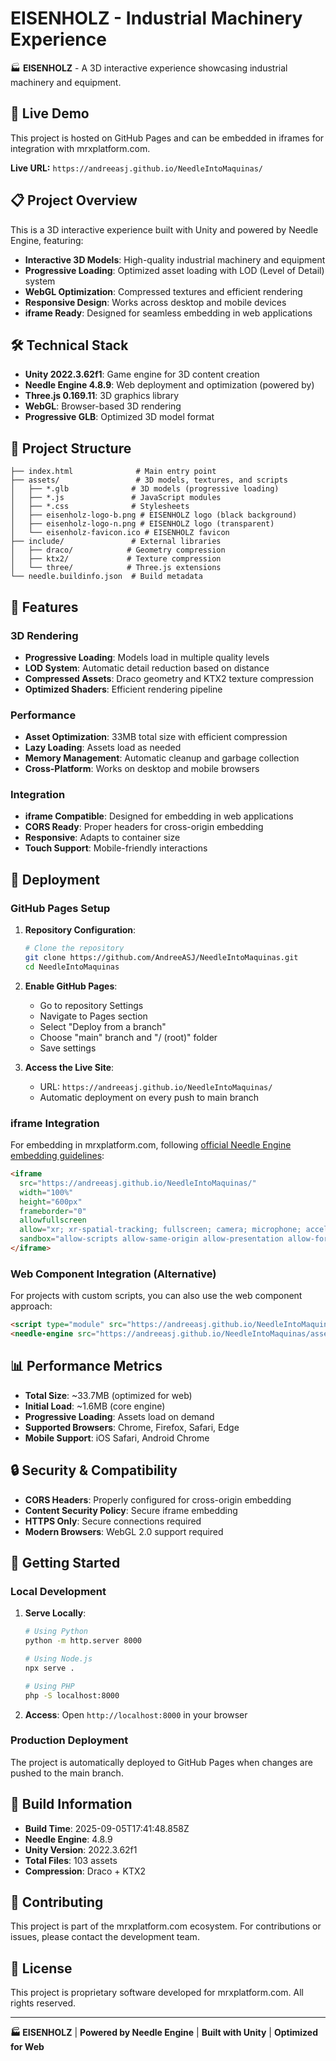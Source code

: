 # EISENHOLZ - Industrial Machinery Experience

🏭 **EISENHOLZ** - A 3D interactive experience showcasing industrial machinery and equipment.

## 🚀 Live Demo

This project is hosted on GitHub Pages and can be embedded in iframes for integration with mrxplatform.com.

**Live URL:** `https://andreeasj.github.io/NeedleIntoMaquinas/`

## 📋 Project Overview

This is a 3D interactive experience built with Unity and powered by Needle Engine, featuring:

- **Interactive 3D Models**: High-quality industrial machinery and equipment
- **Progressive Loading**: Optimized asset loading with LOD (Level of Detail) system
- **WebGL Optimization**: Compressed textures and efficient rendering
- **Responsive Design**: Works across desktop and mobile devices
- **iframe Ready**: Designed for seamless embedding in web applications

## 🛠️ Technical Stack

- **Unity 2022.3.62f1**: Game engine for 3D content creation
- **Needle Engine 4.8.9**: Web deployment and optimization (powered by)
- **Three.js 0.169.11**: 3D graphics library
- **WebGL**: Browser-based 3D rendering
- **Progressive GLB**: Optimized 3D model format

## 📁 Project Structure

```
├── index.html              # Main entry point
├── assets/                 # 3D models, textures, and scripts
│   ├── *.glb              # 3D models (progressive loading)
│   ├── *.js               # JavaScript modules
│   ├── *.css              # Stylesheets
│   ├── eisenholz-logo-b.png # EISENHOLZ logo (black background)
│   ├── eisenholz-logo-n.png # EISENHOLZ logo (transparent)
│   └── eisenholz-favicon.ico # EISENHOLZ favicon
├── include/               # External libraries
│   ├── draco/            # Geometry compression
│   ├── ktx2/             # Texture compression
│   └── three/            # Three.js extensions
└── needle.buildinfo.json  # Build metadata
```

## 🎯 Features

### 3D Rendering
- **Progressive Loading**: Models load in multiple quality levels
- **LOD System**: Automatic detail reduction based on distance
- **Compressed Assets**: Draco geometry and KTX2 texture compression
- **Optimized Shaders**: Efficient rendering pipeline

### Performance
- **Asset Optimization**: 33MB total size with efficient compression
- **Lazy Loading**: Assets load as needed
- **Memory Management**: Automatic cleanup and garbage collection
- **Cross-Platform**: Works on desktop and mobile browsers

### Integration
- **iframe Compatible**: Designed for embedding in web applications
- **CORS Ready**: Proper headers for cross-origin embedding
- **Responsive**: Adapts to container size
- **Touch Support**: Mobile-friendly interactions

## 🔧 Deployment

### GitHub Pages Setup

1. **Repository Configuration**:
   ```bash
   # Clone the repository
   git clone https://github.com/AndreeASJ/NeedleIntoMaquinas.git
   cd NeedleIntoMaquinas
   ```

2. **Enable GitHub Pages**:
   - Go to repository Settings
   - Navigate to Pages section
   - Select "Deploy from a branch"
   - Choose "main" branch and "/ (root)" folder
   - Save settings

3. **Access the Live Site**:
   - URL: `https://andreeasj.github.io/NeedleIntoMaquinas/`
   - Automatic deployment on every push to main branch

### iframe Integration

For embedding in mrxplatform.com, following [official Needle Engine embedding guidelines](https://engine.needle.tools/docs/embedding.html#embedding-a-needle-project-into-an-existing-website):

```html
<iframe 
  src="https://andreeasj.github.io/NeedleIntoMaquinas/"
  width="100%" 
  height="600px"
  frameborder="0"
  allowfullscreen
  allow="xr; xr-spatial-tracking; fullscreen; camera; microphone; accelerometer; gyroscope; display-capture; geolocation;"
  sandbox="allow-scripts allow-same-origin allow-presentation allow-forms">
</iframe>
```

### Web Component Integration (Alternative)

For projects with custom scripts, you can also use the web component approach:

```html
<script type="module" src="https://andreeasj.github.io/NeedleIntoMaquinas/assets/needle-engine@4.8.9.js"></script>
<needle-engine src="https://andreeasj.github.io/NeedleIntoMaquinas/assets/scene 1.glb"></needle-engine>
```

## 📊 Performance Metrics

- **Total Size**: ~33.7MB (optimized for web)
- **Initial Load**: ~1.6MB (core engine)
- **Progressive Loading**: Assets load on demand
- **Supported Browsers**: Chrome, Firefox, Safari, Edge
- **Mobile Support**: iOS Safari, Android Chrome

## 🔒 Security & Compatibility

- **CORS Headers**: Properly configured for cross-origin embedding
- **Content Security Policy**: Secure iframe embedding
- **HTTPS Only**: Secure connections required
- **Modern Browsers**: WebGL 2.0 support required

## 🚀 Getting Started

### Local Development

1. **Serve Locally**:
   ```bash
   # Using Python
   python -m http.server 8000
   
   # Using Node.js
   npx serve .
   
   # Using PHP
   php -S localhost:8000
   ```

2. **Access**: Open `http://localhost:8000` in your browser

### Production Deployment

The project is automatically deployed to GitHub Pages when changes are pushed to the main branch.

## 📝 Build Information

- **Build Time**: 2025-09-05T17:41:48.858Z
- **Needle Engine**: 4.8.9
- **Unity Version**: 2022.3.62f1
- **Total Files**: 103 assets
- **Compression**: Draco + KTX2

## 🤝 Contributing

This project is part of the mrxplatform.com ecosystem. For contributions or issues, please contact the development team.

## 📄 License

This project is proprietary software developed for mrxplatform.com. All rights reserved.

---

**🏭 EISENHOLZ** | **Powered by Needle Engine** | **Built with Unity** | **Optimized for Web**

